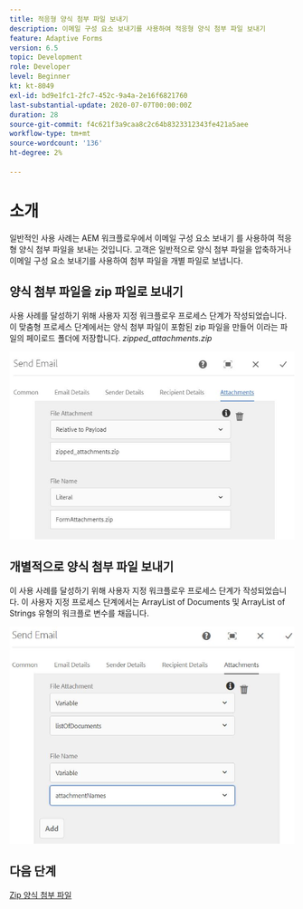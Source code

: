 ```yaml
---
title: 적응형 양식 첨부 파일 보내기
description: 이메일 구성 요소 보내기를 사용하여 적응형 양식 첨부 파일 보내기
feature: Adaptive Forms
version: 6.5
topic: Development
role: Developer
level: Beginner
kt: kt-8049
exl-id: bd9e1fc1-2fc7-452c-9a4a-2e16f6821760
last-substantial-update: 2020-07-07T00:00:00Z
duration: 28
source-git-commit: f4c621f3a9caa8c2c64b8323312343fe421a5aee
workflow-type: tm+mt
source-wordcount: '136'
ht-degree: 2%

---
```


# 소개



일반적인 사용 사례는 AEM 워크플로우에서 이메일 구성 요소 보내기 를 사용하여 적응형 양식 첨부 파일을 보내는 것입니다.
고객은 일반적으로 양식 첨부 파일을 압축하거나 이메일 구성 요소 보내기를 사용하여 첨부 파일을 개별 파일로 보냅니다.

## 양식 첨부 파일을 zip 파일로 보내기

사용 사례를 달성하기 위해 사용자 지정 워크플로우 프로세스 단계가 작성되었습니다. 이 맞춤형 프로세스 단계에서는 양식 첨부 파일이 포함된 zip 파일을 만들어 이라는 파일의 페이로드 폴더에 저장합니다. *zipped_attachments.zip*

![양식 첨부 파일 보내기](assets/send-form-attachments.JPG)

## 개별적으로 양식 첨부 파일 보내기

이 사용 사례를 달성하기 위해 사용자 지정 워크플로우 프로세스 단계가 작성되었습니다. 이 사용자 지정 프로세스 단계에서는 ArrayList of Documents 및 ArrayList of Strings 유형의 워크플로 변수를 채웁니다.

![문서 목록 보내기](assets/send-list-of-documents.JPG)

## 다음 단계

[Zip 양식 첨부 파일](./custom-process-step.md)
